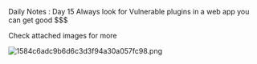 Daily Notes : Day 15
Always look for Vulnerable plugins in a web app you can get good $$$

Check attached images for more

![1584c6adc9b6d6c3d3f94a30a057fc98.png](1584c6adc9b6d6c3d3f94a30a057fc98.png)
